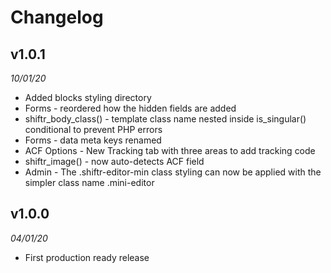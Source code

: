 # Changelog


## v1.0.1
*10/01/20*

* Added blocks styling directory
* Forms - reordered how the hidden fields are added
* shiftr_body_class() - template class name nested inside is_singular() conditional to prevent PHP errors
* Forms - data meta keys renamed
* ACF Options - New Tracking tab with three areas to add tracking code
* shiftr_image() - now auto-detects ACF field
* Admin - The .shiftr-editor-min class styling can now be applied with the simpler class name .mini-editor



## v1.0.0
*04/01/20*

* First production ready release

